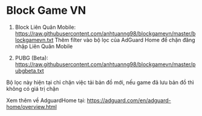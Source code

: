 # Block Game VN

1. Block Liên Quân Mobile: https://raw.githubusercontent.com/anhtuanng98/blockgamevn/master/blockgamevn.txt
Thêm filter vào bộ lọc của AdGuard Home để chặn đăng nhập Liên Quân Mobile

2. PUBG (Beta): https://raw.githubusercontent.com/anhtuanng98/blockgamevn/master/pubgbeta.txt

Bộ lọc này hiện tại chỉ chặn việc tải bản đồ mới, nếu game đã lưu bản đồ thì không có giá trị chặn

Xem thêm về AdguardHome tại:
https://adguard.com/en/adguard-home/overview.html
